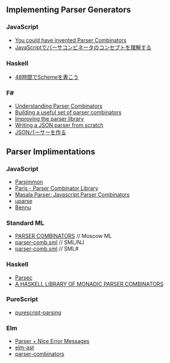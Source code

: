 
## Implementing Parser Generators

### JavaScript
- [You could have invented Parser Combinators](http://theorangeduck.com/page/you-could-have-invented-parser-combinators)
- [JavaScriptでパーサコンビネータのコンセプトを理解する](http://blog.anatoo.jp/entry/2015/04/26/220026)

### Haskell
- [48時間でSchemeを書こう](https://ja.wikibooks.org/wiki/48時間でSchemeを書こう)

### F#
- [Understanding Parser Combinators](https://fsharpforfunandprofit.com/posts/understanding-parser-combinators/)
- [Building a useful set of parser combinators](https://fsharpforfunandprofit.com/posts/understanding-parser-combinators-2/)
- [Improving the parser library](https://fsharpforfunandprofit.com/posts/understanding-parser-combinators-3/)
- [Writing a JSON parser from scratch](https://fsharpforfunandprofit.com/posts/understanding-parser-combinators-4/)
- [JSONパーサーを作る](https://qiita.com/7shi/items/04c2991239894687ef2f)

## Parser Implimentations

### JavaScript
- [Parsimmon](https://github.com/jneen/parsimmon)
- [Parjs - Parser Combinator Library](https://github.com/GregRos/parjs)
- [Masala Parser: Javascript Parser Combinators](https://github.com/d-plaindoux/masala-parser)
- [μparse](https://github.com/jimf/uparse)
- [Bennu](https://github.com/mattbierner/bennu)

### Standard ML
- [PARSER COMBINATORS](https://github.com/kfl/mosml/tree/master/examples/parsercomb) // Moscow ML
- [parser-comb.sml](https://github.com/xyproto/smlnj/blob/master/smlnj-lib/Util/parser-comb.sml) // SML/NJ
- [parser-comb.sml](https://github.com/smlsharp/smlsharp/blob/master/src/smlnj-lib/Util/parser-comb.sml) // SML#

### Haskell
- [Parsec](https://wiki.haskell.org/Parsec)
- [A HASKELL LIBRARY OF MONADIC PARSER COMBINATORS](http://www.cs.nott.ac.uk/%7Epszgmh/pearl.hs)

### PureScript
- [purescript-parsing](https://github.com/purescript-contrib/purescript-parsing)

### Elm
- [Parser + Nice Error Messages](https://github.com/elm-tools/parser)
- [elm-ast](https://github.com/Bogdanp/elm-ast)
- [parser-combinators](https://github.com/elm-community/parser-combinators)


